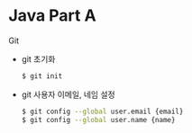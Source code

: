 # Java Part A

Git
- git 초기화  
    ```sh
    $ git init
    ```
- git 사용자 이메일, 네임 설정  
    ```sh
    $ git config --global user.email {email}
    $ git config --global user.name {name}
    ```
